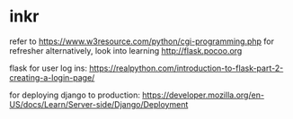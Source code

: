 # inkr



refer to https://www.w3resource.com/python/cgi-programming.php for refresher
alternatively, look into learning http://flask.pocoo.org

flask for user log ins: https://realpython.com/introduction-to-flask-part-2-creating-a-login-page/


for deploying django to production: https://developer.mozilla.org/en-US/docs/Learn/Server-side/Django/Deployment
